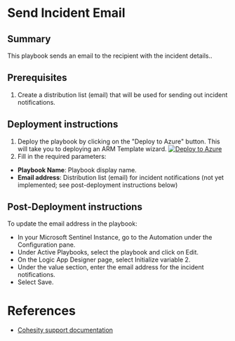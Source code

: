 # Send Incident Email
## Summary
This playbook sends an email to the recipient with the incident details..

## Prerequisites
1. Create a distribution list (email) that will be used for sending out incident notifications.

## Deployment instructions
1. Deploy the playbook by clicking on the "Deploy to Azure" button. This will take you to deploying an ARM Template wizard.
[![Deploy to Azure](https://aka.ms/deploytoazurebutton)](https://portal.azure.com/#create/Microsoft.Template/uri/https%3A%2F%2Fraw.githubusercontent.com%2Fcohesity%2FAzure-Sentinel%2FCohesitySecurity.internal%2FSolutions%2FCohesitySecurity%2FPlaybooks%2FIncident_Email_Playbook%2Fazuredeploy.json)
2. Fill in the required parameters:
* __Playbook Name__: Playbook display name.
* __Email address__: Distribution list (email) for incident notifications (not yet implemented; see post-deployment instructions below)

## Post-Deployment instructions
To update the email address in the playbook:
* In your Microsoft Sentinel Instance, go to the Automation under the Configuration pane.
* Under Active Playbooks, select the playbook and click on Edit.
* On the Logic App Designer page, select Initialize variable 2.
* Under the value section, enter the email address for the incident notifications.
* Select Save.

#  References
 - [Cohesity support documentation](https://docs.cohesity.com/ui/login?redirectPath=%2FHomePage%2FContent%2FTechGuides%2FTechnicalGuides.htm)
